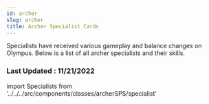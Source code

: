 ```yaml
---
id: archer
slug: archer
title: Archer Specialist Cards
---
```


Specialists have received various gameplay and balance changes on Olympus. Below is a list of all archer specialists and their skills.

### Last Updated : 11/21/2022

import Specialists from '../../../src/components/classes/archerSPS/specialist'

<Specialists/>